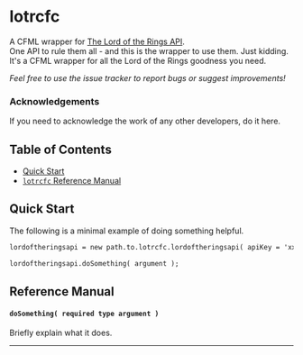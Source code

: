# lotrcfc
A CFML wrapper for [The Lord of the Rings API](https://the-one-api.herokuapp.com/documentation).  
One API to rule them all - and this is the wrapper to use them. Just kidding. It's a CFML wrapper for all the Lord of the Rings goodness you need. 

*Feel free to use the issue tracker to report bugs or suggest improvements!*

### Acknowledgements

If you need to acknowledge the work of any other developers, do it here.

## Table of Contents

- [Quick Start](#quick-start)
- [`lotrcfc` Reference Manual](#reference-manual)

## Quick Start
The following is a minimal example of doing something helpful.

```cfc
lordoftheringsapi = new path.to.lotrcfc.lordoftheringsapi( apiKey = 'xxx' );

lordoftheringsapi.doSomething( argument );
```

## Reference Manual

#### `doSomething( required type argument )`
Briefly explain what it does.

---
